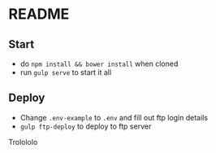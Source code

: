 # README

## Start

- do `npm install && bower install` when cloned
- run `gulp serve` to start it all

## Deploy

- Change `.env-example` to `.env` and fill out ftp login details
- `gulp ftp-deploy` to deploy to ftp server

Trolololo

